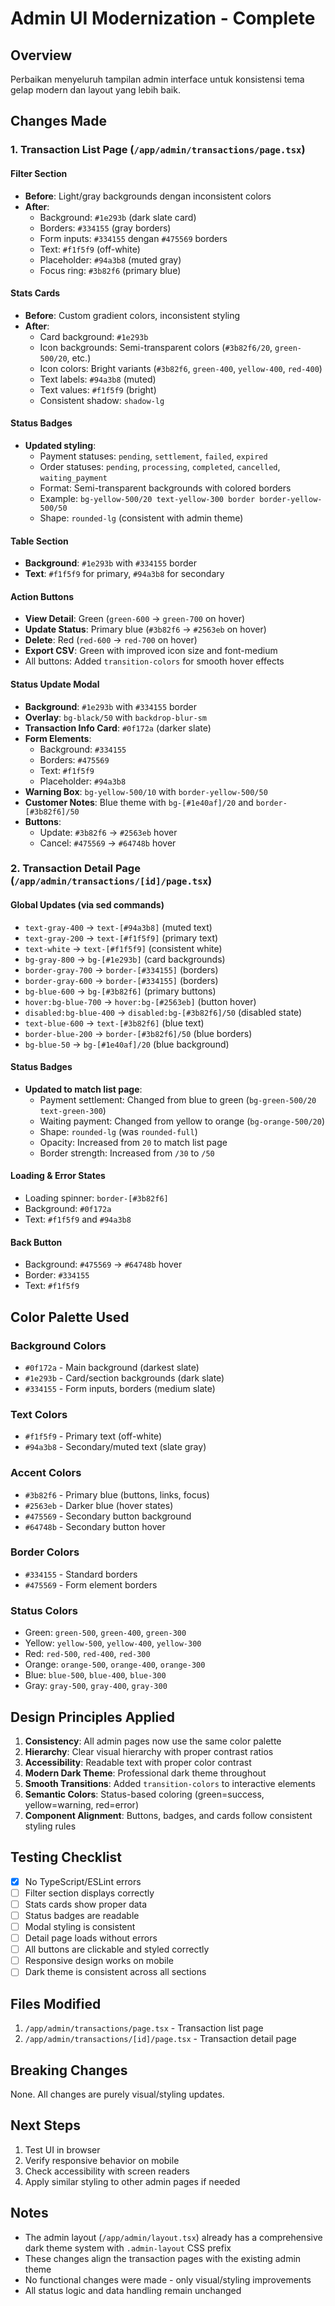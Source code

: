 # Admin UI Modernization - Complete

## Overview

Perbaikan menyeluruh tampilan admin interface untuk konsistensi tema gelap modern dan layout yang lebih baik.

## Changes Made

### 1. Transaction List Page (`/app/admin/transactions/page.tsx`)

#### Filter Section

- **Before**: Light/gray backgrounds dengan inconsistent colors
- **After**:
  - Background: `#1e293b` (dark slate card)
  - Borders: `#334155` (gray borders)
  - Form inputs: `#334155` dengan `#475569` borders
  - Text: `#f1f5f9` (off-white)
  - Placeholder: `#94a3b8` (muted gray)
  - Focus ring: `#3b82f6` (primary blue)

#### Stats Cards

- **Before**: Custom gradient colors, inconsistent styling
- **After**:
  - Card background: `#1e293b`
  - Icon backgrounds: Semi-transparent colors (`#3b82f6/20`, `green-500/20`, etc.)
  - Icon colors: Bright variants (`#3b82f6`, `green-400`, `yellow-400`, `red-400`)
  - Text labels: `#94a3b8` (muted)
  - Text values: `#f1f5f9` (bright)
  - Consistent shadow: `shadow-lg`

#### Status Badges

- **Updated styling**:
  - Payment statuses: `pending`, `settlement`, `failed`, `expired`
  - Order statuses: `pending`, `processing`, `completed`, `cancelled`, `waiting_payment`
  - Format: Semi-transparent backgrounds with colored borders
  - Example: `bg-yellow-500/20 text-yellow-300 border border-yellow-500/50`
  - Shape: `rounded-lg` (consistent with admin theme)

#### Table Section

- **Background**: `#1e293b` with `#334155` border
- **Text**: `#f1f5f9` for primary, `#94a3b8` for secondary

#### Action Buttons

- **View Detail**: Green (`green-600` → `green-700` on hover)
- **Update Status**: Primary blue (`#3b82f6` → `#2563eb` on hover)
- **Delete**: Red (`red-600` → `red-700` on hover)
- **Export CSV**: Green with improved icon size and font-medium
- All buttons: Added `transition-colors` for smooth hover effects

#### Status Update Modal

- **Background**: `#1e293b` with `#334155` border
- **Overlay**: `bg-black/50` with `backdrop-blur-sm`
- **Transaction Info Card**: `#0f172a` (darker slate)
- **Form Elements**:
  - Background: `#334155`
  - Borders: `#475569`
  - Text: `#f1f5f9`
  - Placeholder: `#94a3b8`
- **Warning Box**: `bg-yellow-500/10` with `border-yellow-500/50`
- **Customer Notes**: Blue theme with `bg-[#1e40af]/20` and `border-[#3b82f6]/50`
- **Buttons**:
  - Update: `#3b82f6` → `#2563eb` hover
  - Cancel: `#475569` → `#64748b` hover

### 2. Transaction Detail Page (`/app/admin/transactions/[id]/page.tsx`)

#### Global Updates (via sed commands)

- `text-gray-400` → `text-[#94a3b8]` (muted text)
- `text-gray-200` → `text-[#f1f5f9]` (primary text)
- `text-white` → `text-[#f1f5f9]` (consistent white)
- `bg-gray-800` → `bg-[#1e293b]` (card backgrounds)
- `border-gray-700` → `border-[#334155]` (borders)
- `border-gray-600` → `border-[#334155]` (borders)
- `bg-blue-600` → `bg-[#3b82f6]` (primary buttons)
- `hover:bg-blue-700` → `hover:bg-[#2563eb]` (button hover)
- `disabled:bg-blue-400` → `disabled:bg-[#3b82f6]/50` (disabled state)
- `text-blue-600` → `text-[#3b82f6]` (blue text)
- `border-blue-200` → `border-[#3b82f6]/50` (blue borders)
- `bg-blue-50` → `bg-[#1e40af]/20` (blue background)

#### Status Badges

- **Updated to match list page**:
  - Payment settlement: Changed from blue to green (`bg-green-500/20 text-green-300`)
  - Waiting payment: Changed from yellow to orange (`bg-orange-500/20`)
  - Shape: `rounded-lg` (was `rounded-full`)
  - Opacity: Increased from `20` to match list page
  - Border strength: Increased from `/30` to `/50`

#### Loading & Error States

- Loading spinner: `border-[#3b82f6]`
- Background: `#0f172a`
- Text: `#f1f5f9` and `#94a3b8`

#### Back Button

- Background: `#475569` → `#64748b` hover
- Border: `#334155`
- Text: `#f1f5f9`

## Color Palette Used

### Background Colors

- `#0f172a` - Main background (darkest slate)
- `#1e293b` - Card/section backgrounds (dark slate)
- `#334155` - Form inputs, borders (medium slate)

### Text Colors

- `#f1f5f9` - Primary text (off-white)
- `#94a3b8` - Secondary/muted text (slate gray)

### Accent Colors

- `#3b82f6` - Primary blue (buttons, links, focus)
- `#2563eb` - Darker blue (hover states)
- `#475569` - Secondary button background
- `#64748b` - Secondary button hover

### Border Colors

- `#334155` - Standard borders
- `#475569` - Form element borders

### Status Colors

- Green: `green-500`, `green-400`, `green-300`
- Yellow: `yellow-500`, `yellow-400`, `yellow-300`
- Red: `red-500`, `red-400`, `red-300`
- Orange: `orange-500`, `orange-400`, `orange-300`
- Blue: `blue-500`, `blue-400`, `blue-300`
- Gray: `gray-500`, `gray-400`, `gray-300`

## Design Principles Applied

1. **Consistency**: All admin pages now use the same color palette
2. **Hierarchy**: Clear visual hierarchy with proper contrast ratios
3. **Accessibility**: Readable text with proper color contrast
4. **Modern Dark Theme**: Professional dark theme throughout
5. **Smooth Transitions**: Added `transition-colors` to interactive elements
6. **Semantic Colors**: Status-based coloring (green=success, yellow=warning, red=error)
7. **Component Alignment**: Buttons, badges, and cards follow consistent styling rules

## Testing Checklist

- [x] No TypeScript/ESLint errors
- [ ] Filter section displays correctly
- [ ] Stats cards show proper data
- [ ] Status badges are readable
- [ ] Modal styling is consistent
- [ ] Detail page loads without errors
- [ ] All buttons are clickable and styled correctly
- [ ] Responsive design works on mobile
- [ ] Dark theme is consistent across all sections

## Files Modified

1. `/app/admin/transactions/page.tsx` - Transaction list page
2. `/app/admin/transactions/[id]/page.tsx` - Transaction detail page

## Breaking Changes

None. All changes are purely visual/styling updates.

## Next Steps

1. Test UI in browser
2. Verify responsive behavior on mobile
3. Check accessibility with screen readers
4. Apply similar styling to other admin pages if needed

## Notes

- The admin layout (`/app/admin/layout.tsx`) already has a comprehensive dark theme system with `.admin-layout` CSS prefix
- These changes align the transaction pages with the existing admin theme
- No functional changes were made - only visual/styling improvements
- All status logic and data handling remain unchanged
